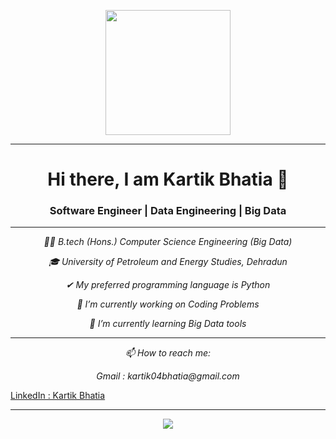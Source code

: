 <p align="center">
  <img src="https://user-images.githubusercontent.com/47741271/174141108-b02d171a-0ad3-4ead-a5c3-52a63ac750d2.png" height="200"/>
</p>

<hr>
<h1 align="center">Hi there, I am Kartik Bhatia 👋</h1>
<h3 align="center">Software Engineer | Data Engineering | Big Data</h3>

<hr>

<p align="center">
  <em> 👨‍🎓 B.tech (Hons.) Computer Science Engineering (Big Data) </em>
</p>

<p align="center">
  <em> 🎓 University of Petroleum and Energy Studies, Dehradun </em>
</p>

<p align="center">
  <em> ✔ My preferred programming language is Python </em>
</p>

<p align="center">
  <em> 🔭 I’m currently working on Coding Problems </em>
</p>

<p align="center">
  <em> 🌱 I’m currently learning Big Data tools </em>
</p>

<hr>

<p align="center">
  <em> 📫 How to reach me: </em>
</p>

<p align="center">  
  <em> Gmail : kartik04bhatia@gmail.com </em>
</p>

[LinkedIn : Kartik Bhatia](https://www.linkedin.com/in/karttiik/)



<hr>
  
<p align="center">
  <img src ="https://github-readme-stats.vercel.app/api?username=karttiik&show_icons=true&theme=tokyonight">
</p>














<!---
karttiik/karttiik is a ✨ special ✨ repository because its `README.md` (this file) appears on your GitHub profile.
You can click the Preview link to take a look at your changes.
--->
